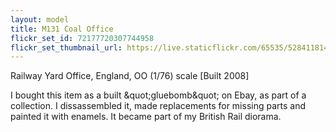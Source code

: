 ```yaml
---
layout: model
title: M131 Coal Office
flickr_set_id: 72177720307744958
flickr_set_thumbnail_url: https://live.staticflickr.com/65535/52841181435_f20d954d6d_m.jpg
---
```


Railway Yard Office, England, OO (1/76) scale  [Built 2008]

I bought this item as a built &amp;quot;gluebomb&amp;quot; on Ebay, as part of a collection. I dissassembled it, made replacements for missing parts and painted it with enamels. It became part of my British Rail diorama.


